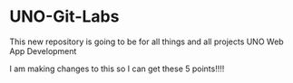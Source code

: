 # UNO-Git-Labs
This new repository is going to be for all things and all projects UNO Web App Development

I am making changes to this so I can get these 5 points!!!!
